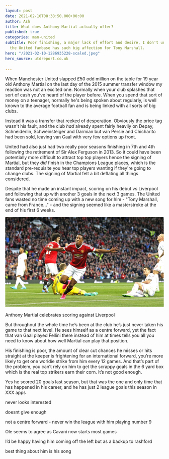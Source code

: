 ```yaml
---
layout: post
date: 2021-02-10T08:38:50.000+00:00
author: Ash
title: What does Anthony Martial actually offer?
published: true
categories: man-united
subtitle: Poor finishing, a major lack of effort and desire, I don't understand why
  the United fanbase has such big affection for Tony Marshall.
hero: "/2021-02-10-1286935228-scaled.jpeg"
hero_source: utdreport.co.uk

---
```

When Manchester United slapped £50 odd million on the table for 19 year old Anthony Martial on the last day of the 2015 summer transfer window my reaction was not an excited one. Normally when your club splashes that sort of cash you've heard of the player before. When you spend that sort of money on a teenager, normally he's being spoken about regularly, is well known to the average football fan and is being linked with all sorts of big clubs.

Instead it was a transfer that reeked of desperation. Obviously the price tag wasn't his fault, and the club _had_ already spent fairly heavily on Depay, Schneiderlin, Schweinsteiger and Darmian but van Persie and Chicharito had been sold, leaving van Gaal with very few options up front.

United had also just had two really poor seasons finishing in 7th and 4th following the retirement of Sir Alex Ferguson in 2013. So it could have been potentially more difficult to attract top top players hence the signing of Martial, but they _did_ finish in the Champions League places, which is the standard pre-requisite you hear top players wanting if they're going to change clubs. The signing of Martial felt a bit deflating all things considered.

Despite that he made an instant impact, scoring on his debut vs Liverpool and following that up with another 3 goals in the next 3 games. The United fans wasted no time coming up with a new song for him - "Tony Marshall, came from France..." - and the signing seemed like a masterstroke at the end of his first 6 weeks.

<picture class="image__full-width"> <img src="/assets/img/2021-02-11-el_pyxswkaqwpzx.jpeg" alt="Martial celebrates vs Liverpool" /> <figcaption>Anthony Martial celebrates scoring against Liverpool</figcaption> </picture>

But throughout the whole time he’s been at the club he’s just never taken his game to that next level. He sees himself as a centre forward, yet the fact that van Gaal played Fellini there instead of him at times tells you all you need to know about how well Martial can play that position. 

His finishing is poor, the amount of clear cut chances he misses or hits straight at the keeper is frightening for an international forward, you’re  more likely to get one worldie strike from him every 12 games. And that’s part of the problem, you can’t rely on him to get the scrappy goals in the 6 yard box which is the real top strikers earn their corn. It’s not good enough. 

Yes he scored 20 goals last season, but that was the one and only time that has happened in his career, and he has just 2 league goals this season in XXX apps

never looks interested

doesnt give enough

not a centre forward - never win the league with him playing number 9

Ole seems to agree as Cavani now starts most games

I’d be happy having him coming off the left but as a backup to rashford

best thing about him is his song